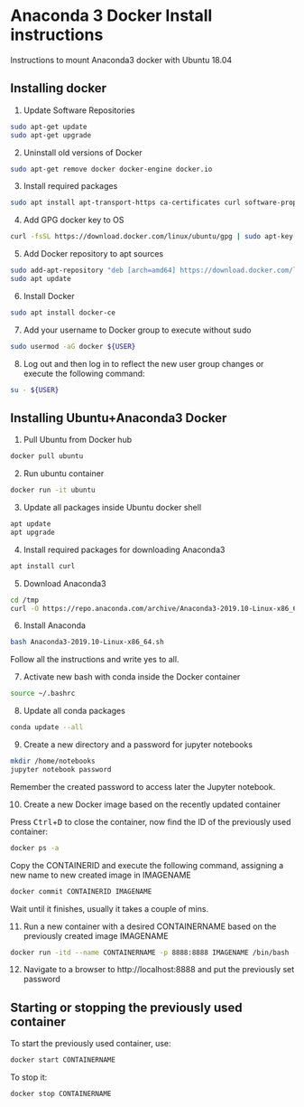# Anaconda 3 Docker Install instructions

Instructions to mount Anaconda3 docker with Ubuntu 18.04

## Installing docker

1. Update Software Repositories

```bash
sudo apt-get update
sudo apt-get upgrade
```

2. Uninstall old versions of Docker

```bash
sudo apt-get remove docker docker-engine docker.io
```

3. Install required packages

```bash
sudo apt install apt-transport-https ca-certificates curl software-properties-common
```

4. Add GPG docker key to OS

```bash
curl -fsSL https://download.docker.com/linux/ubuntu/gpg | sudo apt-key add
```

5. Add Docker repository to apt sources

```bash
sudo add-apt-repository "deb [arch=amd64] https://download.docker.com/linux/ubuntu bionic stable"
sudo apt update
```

6. Install Docker

```bash
sudo apt install docker-ce
```

7. Add your username to Docker group to execute without sudo

```bash
sudo usermod -aG docker ${USER}
```

8. Log out and then log in to reflect the new user group changes or execute the following command:

```bash
su - ${USER}
```

## Installing Ubuntu+Anaconda3 Docker

1. Pull Ubuntu from Docker hub

```bash
docker pull ubuntu
```

2. Run ubuntu container

```bash
docker run -it ubuntu
```

3. Update all packages inside Ubuntu docker shell

```bash
apt update
apt upgrade
```

4. Install required packages for downloading Anaconda3

```bash
apt install curl
```

5. Download Anaconda3

```bash
cd /tmp
curl -O https://repo.anaconda.com/archive/Anaconda3-2019.10-Linux-x86_64.sh
```

6. Install Anaconda

```bash
bash Anaconda3-2019.10-Linux-x86_64.sh
```

Follow all the instructions and write yes to all.

7. Activate new bash with conda inside the Docker container

```bash
source ~/.bashrc
```

8. Update all conda packages

```bash
conda update --all
```

9. Create a new directory and a password for jupyter notebooks

```bash
mkdir /home/notebooks
jupyter notebook password
```

Remember the created password to access later the Jupyter notebook.

10. Create a new Docker image based on the recently updated container

Press <kbd>Ctrl</kbd>+<kbd>D</kbd> to close the container, now find the ID of the previously used container:
```bash
docker ps -a
```

Copy the CONTAINERID and execute the following command, assigning a new name to new created image in IMAGENAME
```bash
docker commit CONTAINERID IMAGENAME
```

Wait until it finishes, usually it takes a couple of mins.

11. Run a new container with a desired CONTAINERNAME based on the previously created image IMAGENAME

```bash
docker run -itd --name CONTAINERNAME -p 8888:8888 IMAGENAME /bin/bash -c "/root/anaconda3/bin/jupyter notebook --notebook-dir=/home/notebooks --ip='*' --port=8888 --no-browser --allow-root"
```

12. Navigate to a browser to http://localhost:8888 and put the previously set password

## Starting or stopping the previously used container

To start the previously used container, use:
```bash
docker start CONTAINERNAME
```

To stop it:
```bash
docker stop CONTAINERNAME
```